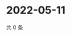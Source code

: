 # 2022-05-11

共 0 条

<!-- BEGIN WEIBO -->
<!-- 最后更新时间 Wed May 11 2022 15:16:36 GMT+0800 (China Standard Time) -->

<!-- END WEIBO -->
